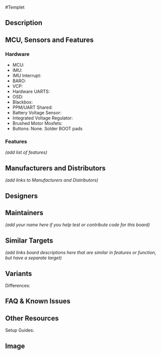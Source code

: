 #Templet
## Description


## MCU, Sensors and Features

### Hardware
  - MCU:
  - IMU:
  - IMU Interrupt:
  - BARO:
  - VCP:
  - Hardware UARTS:
  - OSD:
  - Blackbox:
  - PPM/UART Shared:
  - Battery Voltage Sensor:
  - Integrated Voltage Regulator:
  - Brushed Motor Mosfets:
  - Buttons: None. Solder BOOT pads

### Features

_(add list of features)_

## Manufacturers and Distributors

_(add links to Manufacturers and Distributors)_

## Designers

## Maintainers
_(add your name here if you help test or contribute code for this board)_

## Similar Targets

_(add links board descriptions here that are similar in features or function, but have a separate target)_

## Variants

Differences:

## FAQ & Known Issues

## Other Resources

Setup Guides:

## Image

